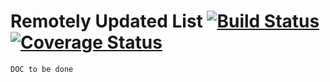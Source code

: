 # Remotely Updated List [![Build Status][travis-img]][travis-url] [![Coverage Status][cover-img]][cover-url]

```
DOC to be done
```

[travis-img]: https://travis-ci.org/manvalls/rul.svg?branch=master
[travis-url]: https://travis-ci.org/manvalls/rul
[cover-img]: https://coveralls.io/repos/manvalls/rul/badge.svg?branch=master&service=github
[cover-url]: https://coveralls.io/github/manvalls/rul?branch=master
